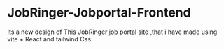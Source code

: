 # JobRinger-Jobportal-Frontend
Its a new design of This JobRinger job portal site ,that i have made using vite + React and tailwind Css
